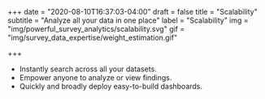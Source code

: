 +++
date = "2020-08-10T16:37:03-04:00"
draft = false
title = "Scalability"
subtitle = "Analyze all your data in one place"
label = "Scalability"
img = "img/powerful_survey_analytics/scalability.svg"
gif = "img/survey_data_expertise/weight_estimation.gif"

+++

* Instantly search across all your datasets.
* Empower anyone to analyze or view findings.
* Quickly and broadly deploy easy-to-build dashboards.

